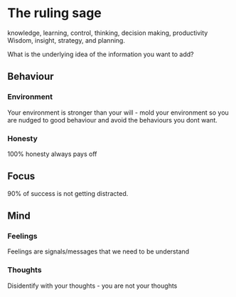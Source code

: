 # The ruling sage
knowledge, learning, control, thinking, decision making, productivity
Wisdom, insight, strategy, and planning.

What is the underlying idea of the information you want to add?

## Behaviour

### Environment
Your environment is stronger than your will - mold your environment so you are nudged to good behaviour and avoid the behaviours you dont want.

### Honesty
100% honesty always pays off

## Focus
90% of success is not getting distracted.

## Mind

### Feelings
Feelings are signals/messages that we need to be understand

### Thoughts
Disidentify with your thoughts - you are not your thoughts



